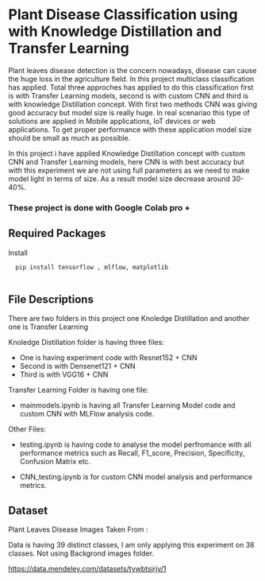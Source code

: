 
# Plant Disease Classification using with Knowledge Distillation and Transfer Learning

Plant leaves disease detection is the concern nowadays, disease can cause the huge loss in the agriculture field. In this project multiclass classification has applied. Total three approches has applied to do this classification first is with Transfer Learning models, second is with custom CNN and third is with knowledge Distillation concept. With first two methods CNN was giving good accuracy but model size is really huge. In real scenariao this type of solutions are applied in Mobile applications, IoT devices or web applications. To get proper performance with these application model size should be small as much as possible. 

In this project i have applied Knowledge Distillation concept with custom CNN and Transfer Learning models, here CNN is with best accuracy but with this experiment we are not using full parameters as we need to make model light in terms of size. As a result model size decrease around 30-40%. 

### These project is done with Google Colab pro +

## Required Packages 

Install 

```bash
  pip install tensorflow , mlflow, matplotlib
  
```

## File Descriptions

There are two folders in this project one Knoledge Distillation and another one is Transfer Learning

Knoledge Distillation folder is having three files: 
- One is having experiment code with Resnet152 + CNN
- Second is with Densenet121 + CNN
- Third is with VGG16 + CNN

Transfer Learning Folder is having one file:
- mainmodels.ipynb is having all Transfer Learning Model code and custom CNN with MLFlow analysis code.

Other Files:
- testing.ipynb is having code to analyse the model perfromance with all performance metrics such as Recall, F1_score, Precision, Specificity, Confusion Matrix etc.

- CNN_testing.ipynb is for custom CNN model analysis and performance metrics.





## Dataset

Plant Leaves Disease Images Taken From :

Data is having 39 distinct classes, I am only applying this experiment on 38 classes. Not using Backgrond images folder.

https://data.mendeley.com/datasets/tywbtsjrjv/1